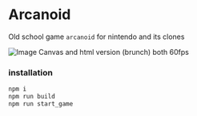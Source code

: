 # Arcanoid

Old school game `arcanoid` for nintendo and its clones

![Image](https://i.imgur.com/w55b4uY.png)
Canvas and html version (brunch) both 60fps 

### installation
``` sh
npm i
npm run build
npm run start_game
```